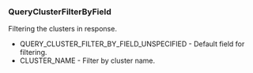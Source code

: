 ### QueryClusterFilterByField
Filtering the clusters in response.

- QUERY_CLUSTER_FILTER_BY_FIELD_UNSPECIFIED - Default field for filtering.
- CLUSTER_NAME - Filter by cluster name.
